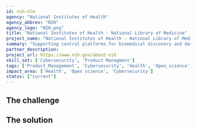 ```yaml
---
id: nih-nlm
agency: "National Institutes of Health"
agency_abbrev: "NIH"
agency_logo: "NIH.png"
title: "National Institutes of Health - National Library of Medicine"
project_name: "National Institutes of Health - National Library of Medicine"
summary: "Supporting central platforms for biomedical discovery and data-powered health by integrating streams of complex and interconnected research outputs that can be readily translated into scientific insights, clinical care, public health practices, and personal wellness."
partner_description: 
project_url: https://www.nih.gov/about-nih
skill_set: ['Cybersecurity', 'Product Managment']
tags: ['Product_Management', 'Cybersecurity', 'Health', 'Open_science']
impact_area: ['Health', 'Open science', 'Cybersecurity']
status: ["current"]
---
```


## The challenge



## The solution 
